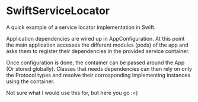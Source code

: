 #  SwiftServiceLocator

A quick example of a service locator implementation in Swift.

Application dependencies are wired up in AppConfiguration. At this point the main application accesses the different modules (pods) of the app and asks them to register their dependencies in the provided service container.

Once configuration is done, the container can be passed around the App (Or stored globally). Classes that needs dependencies can then rely on only the Protocol types and resolve their corrosponding Implementing instances using the container.

Not sure what I would use this for, but here you go :<)
